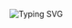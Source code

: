 ![Typing SVG](https://capsule-render.vercel.app/api?type=typing&color=1E3A8A&height=100&section=header&fontAlign=50&fontSize=30&text=Hi,+I'm+youngmin!&animation=typing&fontColor=ffffff&fontAlignY=40&theme=light&bgColor=87CEEB)
